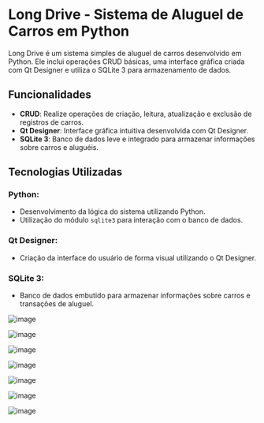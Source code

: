 # Long Drive - Sistema de Aluguel de Carros em Python

Long Drive é um sistema simples de aluguel de carros desenvolvido em Python. Ele inclui operações CRUD básicas, uma interface gráfica criada com Qt Designer e utiliza o SQLite 3 para armazenamento de dados.

## Funcionalidades

- **CRUD**: Realize operações de criação, leitura, atualização e exclusão de registros de carros.
- **Qt Designer**: Interface gráfica intuitiva desenvolvida com Qt Designer.
- **SQLite 3**: Banco de dados leve e integrado para armazenar informações sobre carros e aluguéis.

## Tecnologias Utilizadas

### Python:

- Desenvolvimento da lógica do sistema utilizando Python.
- Utilização do módulo `sqlite3` para interação com o banco de dados.

### Qt Designer:

- Criação da interface do usuário de forma visual utilizando o Qt Designer.

### SQLite 3:

- Banco de dados embutido para armazenar informações sobre carros e transações de aluguel.


![image](https://github.com/viniciusmecosta/car-rental_python/assets/127689653/e9207df2-4cba-436a-b6fd-00d135425908)

![image](https://github.com/viniciusmecosta/car-rental_python/assets/127689653/24095d28-ea0a-47e8-a472-7f1b693b70e9)

![image](https://github.com/viniciusmecosta/car-rental_python/assets/127689653/98b19591-6a2a-40dd-a3dd-afea3467037e)

![image](https://github.com/viniciusmecosta/car-rental_python/assets/127689653/48a4b875-c426-47f3-9206-b5fc4401f3a8)

![image](https://github.com/viniciusmecosta/car-rental_python/assets/127689653/a940206d-aaac-4b1a-9f86-1b7d2c4b4904)

![image](https://github.com/viniciusmecosta/car-rental_python/assets/127689653/d2816916-f667-4e40-b281-fdd2f8b01f6c)

![image](https://github.com/viniciusmecosta/car-rental_python/assets/127689653/b91d21b3-7ae2-4319-a166-6ddefc307af2)
